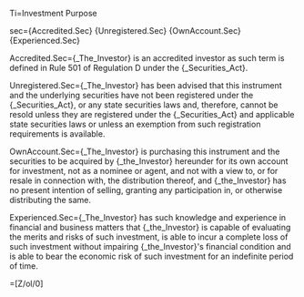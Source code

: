 Ti=Investment Purpose

sec={Accredited.Sec} {Unregistered.Sec} {OwnAccount.Sec} {Experienced.Sec}

Accredited.Sec={_The_Investor} is an accredited investor as such term is defined in Rule 501 of Regulation D under the {_Securities_Act}.

Unregistered.Sec={_The_Investor} has been advised that this instrument and the underlying securities have not been registered under the {_Securities_Act}, or any state securities laws and, therefore, cannot be resold unless they are registered under the {_Securities_Act} and applicable state securities laws or unless an exemption from such registration requirements is available.

OwnAccount.Sec={_The_Investor} is purchasing this instrument and the securities to be acquired by {_the_Investor} hereunder for its own account for investment, not as a nominee or agent, and not with a view to, or for resale in connection with, the distribution thereof, and {_the_Investor} has no present intention of selling, granting any participation in, or otherwise distributing the same.

Experienced.Sec={_The_Investor} has such knowledge and experience in financial and business matters that {_the_Investor} is capable of evaluating the merits and risks of such investment, is able to incur a complete loss of such investment without impairing {_the_Investor}'s financial condition and is able to bear the economic risk of such investment for an indefinite period of time. 

=[Z/ol/0]
